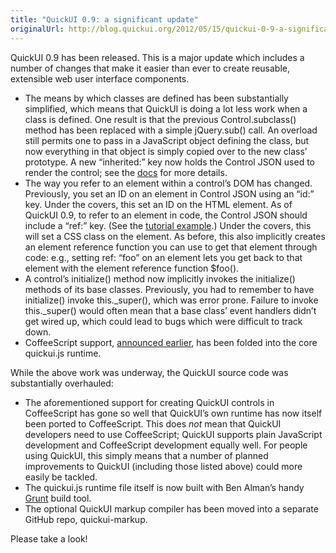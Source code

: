 ```yaml
---
title: "QuickUI 0.9: a significant update"
originalUrl: http://blog.quickui.org/2012/05/15/quickui-0-9-a-significant-update/
---
```


<p>
  QuickUI 0.9 has been released. This is a major update which includes a number
  of changes that make it easier than ever to create reusable, extensible web
  user interface components.
</p>
<ul>
  <li>
    The means by which classes are defined has been substantially simplified,
    which means that QuickUI is doing a lot less work when a class is defined.
    One result is that the previous Control.subclass() method has been replaced
    with a simple jQuery.sub() call. An overload still permits one to pass in a
    JavaScript object defining the class, but now everything in that object is
    simply copied over to the new class’ prototype. A new “inherited:” key now
    holds the Control JSON used to render the control; see the
    <a href="https://quickui.org/docs/control-JSON.html">docs</a> for more
    details.
  </li>
  <li>
    The way you refer to an element within a control’s DOM has changed.
    Previously, you set an ID on an element in Control JSON using an “id:” key.
    Under the covers, this set an ID on the HTML element. As of QuickUI 0.9, to
    refer to an element in code, the Control JSON should include a “ref:” key.
    (See the
    <a href="https://quickui.org/tutorial/element-reference-functions.html"
      >tutorial example</a
    >.) Under the covers, this will set a CSS class on the element. As before,
    this also implicitly creates an element reference function you can use to
    get that element through code: e.g., setting ref: “foo” on an element lets
    you get back to that element with the element reference function $foo().
  </li>
  <li>
    A control’s initialize() method now implicitly invokes the initialize()
    methods of its base classes. Previously, you had to remember to have
    initialize() invoke this._super(), which was error prone. Failure to invoke
    this._super() would often mean that a base class’ event handlers didn’t get
    wired up, which could lead to bugs which were difficult to track down.
  </li>
  <li>
    CoffeeScript support,
    <a
      href="http://blog.quickui.org/2012/05/07/quickui-now-supports-coffeescript/"
      >announced earlier</a
    >, has been folded into the core quickui.js runtime.
  </li>
</ul>
<p>
  While the above work was underway, the QuickUI source code was substantially
  overhauled:
</p>
<ul>
  <li>
    The aforementioned support for creating QuickUI controls in CoffeeScript has
    gone so well that QuickUI’s own runtime has now itself been ported to
    CoffeeScript. This does <em>not</em> mean that QuickUI developers need to
    use CoffeeScript; QuickUI supports plain JavaScript development and
    CoffeeScript development equally well. For people using QuickUI, this simply
    means that a number of planned improvements to QuickUI (including those
    listed above) could more easily be tackled.
  </li>
  <li>
    The quickui.js runtime file itself is now built with Ben Alman’s handy
    <a href="https://github.com/cowboy/grunt">Grunt</a> build tool.
  </li>
  <li>
    The optional QuickUI markup compiler has been moved into a separate GitHub
    repo, quickui-markup.
  </li>
</ul>
<p>Please take a look!</p>
